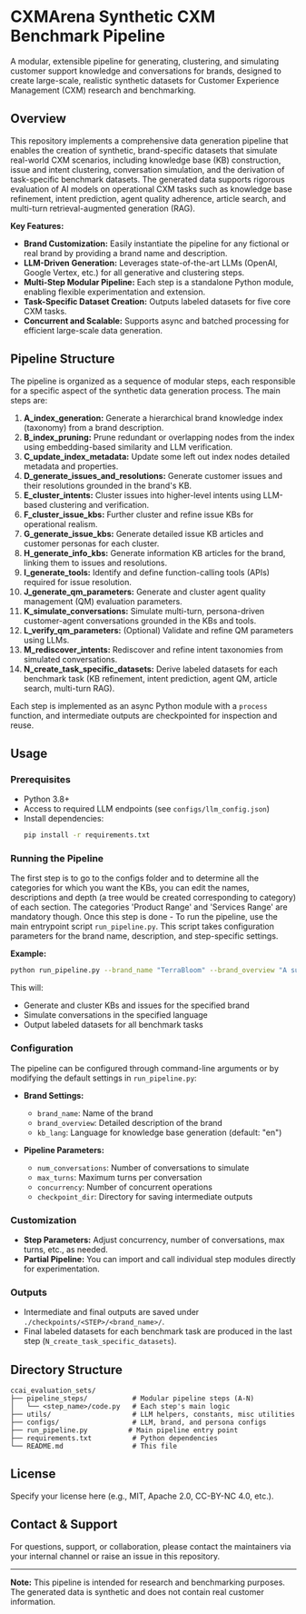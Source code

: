 # CXMArena Synthetic CXM Benchmark Pipeline

A modular, extensible pipeline for generating, clustering, and simulating customer support knowledge and conversations for brands, designed to create large-scale, realistic synthetic datasets for Customer Experience Management (CXM) research and benchmarking.

## Overview

This repository implements a comprehensive data generation pipeline that enables the creation of synthetic, brand-specific datasets that simulate real-world CXM scenarios, including knowledge base (KB) construction, issue and intent clustering, conversation simulation, and the derivation of task-specific benchmark datasets. The generated data supports rigorous evaluation of AI models on operational CXM tasks such as knowledge base refinement, intent prediction, agent quality adherence, article search, and multi-turn retrieval-augmented generation (RAG).

**Key Features:**
- **Brand Customization:** Easily instantiate the pipeline for any fictional or real brand by providing a brand name and description.
- **LLM-Driven Generation:** Leverages state-of-the-art LLMs (OpenAI, Google Vertex, etc.) for all generative and clustering steps.
- **Multi-Step Modular Pipeline:** Each step is a standalone Python module, enabling flexible experimentation and extension.
- **Task-Specific Dataset Creation:** Outputs labeled datasets for five core CXM tasks.
- **Concurrent and Scalable:** Supports async and batched processing for efficient large-scale data generation.

## Pipeline Structure

The pipeline is organized as a sequence of modular steps, each responsible for a specific aspect of the synthetic data generation process. The main steps are:

1. **A_index_generation:** Generate a hierarchical brand knowledge index (taxonomy) from a brand description.
2. **B_index_pruning:** Prune redundant or overlapping nodes from the index using embedding-based similarity and LLM verification.
3. **C_update_index_metadata:** Update some left out index nodes detailed metadata and properties.
4. **D_generate_issues_and_resolutions:** Generate customer issues and their resolutions grounded in the brand's KB.
5. **E_cluster_intents:** Cluster issues into higher-level intents using LLM-based clustering and verification.
6. **F_cluster_issue_kbs:** Further cluster and refine issue KBs for operational realism.
7. **G_generate_issue_kbs:** Generate detailed issue KB articles and customer personas for each cluster.
8. **H_generate_info_kbs:** Generate information KB articles for the brand, linking them to issues and resolutions.
9. **I_generate_tools:** Identify and define function-calling tools (APIs) required for issue resolution.
10. **J_generate_qm_parameters:** Generate and cluster agent quality management (QM) evaluation parameters.
11. **K_simulate_conversations:** Simulate multi-turn, persona-driven customer-agent conversations grounded in the KBs and tools.
12. **L_verify_qm_parameters:** (Optional) Validate and refine QM parameters using LLMs.
13. **M_rediscover_intents:** Rediscover and refine intent taxonomies from simulated conversations.
14. **N_create_task_specific_datasets:** Derive labeled datasets for each benchmark task (KB refinement, intent prediction, agent QM, article search, multi-turn RAG).

Each step is implemented as an async Python module with a `process` function, and intermediate outputs are checkpointed for inspection and reuse.

## Usage

### Prerequisites

- Python 3.8+
- Access to required LLM endpoints (see `configs/llm_config.json`)
- Install dependencies:
  ```bash
  pip install -r requirements.txt
  ```

### Running the Pipeline
The first step is to go to the configs folder and to determine all the categories for which you want the KBs, you can edit the names, descriptions and depth (a tree would be created corresponding to category) of each section. The categories 'Product Range' and 'Services Range' are mandatory though. Once this step is done - To run the pipeline, use the main entrypoint script `run_pipeline.py`. This script takes configuration parameters for the brand name, description, and step-specific settings.

**Example:**
```bash
python run_pipeline.py --brand_name "TerraBloom" --brand_overview "A sustainable gardening brand..." --kb_lang "en"
```

This will:
- Generate and cluster KBs and issues for the specified brand
- Simulate conversations in the specified language
- Output labeled datasets for all benchmark tasks

### Configuration

The pipeline can be configured through command-line arguments or by modifying the default settings in `run_pipeline.py`:

- **Brand Settings:**
  - `brand_name`: Name of the brand
  - `brand_overview`: Detailed description of the brand
  - `kb_lang`: Language for knowledge base generation (default: "en")

- **Pipeline Parameters:**
  - `num_conversations`: Number of conversations to simulate
  - `max_turns`: Maximum turns per conversation
  - `concurrency`: Number of concurrent operations
  - `checkpoint_dir`: Directory for saving intermediate outputs

### Customization

- **Step Parameters:** Adjust concurrency, number of conversations, max turns, etc., as needed.
- **Partial Pipeline:** You can import and call individual step modules directly for experimentation.

### Outputs

- Intermediate and final outputs are saved under `./checkpoints/<STEP>/<brand_name>/`.
- Final labeled datasets for each benchmark task are produced in the last step (`N_create_task_specific_datasets`).

## Directory Structure

```
ccai_evaluation_sets/
├── pipeline_steps/           # Modular pipeline steps (A-N)
│   └── <step_name>/code.py   # Each step's main logic
├── utils/                    # LLM helpers, constants, misc utilities
├── configs/                  # LLM, brand, and persona configs
├── run_pipeline.py          # Main pipeline entry point
├── requirements.txt          # Python dependencies
└── README.md                 # This file
```

## License

Specify your license here (e.g., MIT, Apache 2.0, CC-BY-NC 4.0, etc.).

## Contact & Support

For questions, support, or collaboration, please contact the maintainers via your internal channel or raise an issue in this repository.

---

**Note:** This pipeline is intended for research and benchmarking purposes. The generated data is synthetic and does not contain real customer information.
